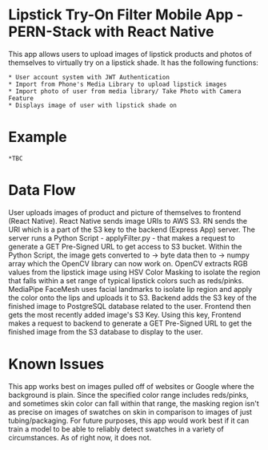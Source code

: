 # Lipstick Try-On Filter Mobile App - PERN-Stack with React Native 

This app allows users to upload images of lipstick products and photos of themselves to virtually try on a lipstick shade. It has the following functions: 

    * User account system with JWT Authentication
    * Import from Phone's Media Library to upload lipstick images
    * Import photo of user from media library/ Take Photo with Camera Feature 
    * Displays image of user with lipstick shade on

# Example

    *TBC

# Data Flow


User uploads images of product and picture of themselves to frontend (React Native). React Native sends image URIs to AWS S3. RN sends the URI which is a part of the S3 key to the backend (Express App) server. The server runs a Python Script - applyFilter.py - that makes a request to generate a GET Pre-Signed URL to get access to S3 bucket. Within the Python Script, the image gets converted to -> byte data then to -> numpy array which the OpenCV library can now work on. OpenCV extracts RGB values from the lipstick image using HSV Color Masking to isolate the region that falls within a set range of typical lipstick colors such as reds/pinks. MediaPipe FaceMesh uses facial landmarks to isolate lip region and apply the color onto the lips and uploads it to S3. Backend adds the S3 key of the finished image to PostgreSQL database related to the user. Frontend then gets the most recently added image's S3 Key. Using this key, Frontend makes a request to backend to generate a GET Pre-Signed URL to get the finished image from the S3 database to display to the user. 


# Known Issues 

This app works best on images pulled off of websites or Google where the background is plain. Since the specified color range includes reds/pinks, and sometimes skin color can fall within that range,  the masking region isn't as precise on images of swatches on skin in comparison to images of just tubing/packaging. For future purposes, this app would work best if it can train a model to be able to reliably detect swatches in a variety of circumstances. As of right now, it does not. 




